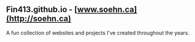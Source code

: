 ## Fin413.github.io - [www.soehn.ca](http://soehn.ca)

A fun collection of websites and projects I've created 
throughout the years.


